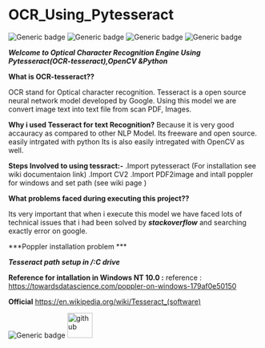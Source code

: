 # OCR_Using_Pytesseract

  ![Generic badge](https://img.shields.io/badge/Pytessract-v1:-orange.svg)                              ![Generic badge](https://img.shields.io/badge/OCR-v1:-blue.svg)              ![Generic badge](https://img.shields.io/badge/Python-v3:-orange.svg)                          ![Generic badge](https://img.shields.io/badge/OpenCV-v1:-blue.svg)

***Welcome to Optical Character Recognition  Engine Using Pytesseract(OCR-tesseract),OpenCV &Python***

**What is OCR-tesseract??**

  OCR stand for Optical character recognition.
Tesseract is a open source neural network model developed by Google.
Using this model we are convert image text into text file from scan PDF, Images.




**Why i used Tesseract for text Recognition?**
     Because it is very good accauracy as compared to other NLP Model.
     Its freeware and open source.
     easily intrgated with python 
     Its is also easily intregated with OpenCV as well.
     
     
 **Steps Involved to using tessract:-**
     .Import pytesseract (For installation see wiki documentaion link)
     .Import CV2 
     .Import PDF2image 
    and intall poppler for windows and set path  (see wiki page )
    
    
**What problems faced during executing this project??**

   Its very important that when i execute this model we have faced lots of technical issues that i had been solved by ***stackoverflow*** and searching exactly error on google.
   
   ***Poppler installation problem ***
   
   ***Tesseract path setup in /:C drive***
    
    
    
  **Reference for intallation in Windows NT 10.0 :**   reference : https://towardsdatascience.com/poppler-on-windows-179af0e50150
  
 **Official**   https://en.wikipedia.org/wiki/Tesseract_(software) 
  
      
  ![Generic badge](https://img.shields.io/badge/ThankYou:-orange.svg)  <img src='https://www.donracks.co.in/wp-content/uploads/2019/08/hand-1.gif' alt='github' height='50'>
     
